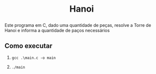 <h1 align="center"> 
  <p>Hanoi</p> 
</h1> 

Este programa em C, dado uma quantidade de peças, resolve a Torre de Hanoi e informa a quantidade de paços necessários

## Como executar 

1. `gcc .\main.c -o main`  

2. `./main`
